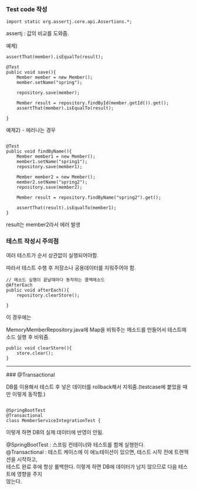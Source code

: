 ### Test code 작성

```
import static org.assertj.core.api.Assertions.*;
```

assertj : 값의 비교를 도와줌.

예제)

```
assertThat(member).isEqualTo(result);
```

```
@Test
public void save(){
    Member member = new Member();
    member.setName("spring");

    repository.save(member);

    Member result = repository.findById(member.getId()).get();
    assertThat(member).isEqualTo(result);

}
```

예제2) - 에러나는 경우

```

@Test
public void findByName(){
    Member member1 = new Member();
    member1.setName("spring1");
    repository.save(member1);

    Member member2 = new Member();
    member2.setName("spring2");
    repository.save(member2);

    Member result = repository.findByName("spring2").get();

    assertThat(result).isEqualTo(member1);
}
```

result는 member2라서 에러 발생

### 테스트 작성시 주의점

여러 테스트가 순서 상관없이 실행되어야함.

따라서 테스트 수행 후 저장소나 공용데이터를 지워주어야 함.

```
// 메소드 실행이 끝날때마다 동작하는 콜백메소드
@AfterEach
public void afterEach(){
    repository.clearStore();

}
```

이 경우에는 

MemoryMemberRepository.java에 Map을 비워주는 메소드를 만들어서 테스트메소드 실행 후 비워줌.

```
public void clearStore(){
    store.clear();
}
```

<hr/>
### @Transactional

DB를 이용해서 테스트 후 넣은 데이터를 rollback해서 지워줌.(testcase에 붙었을 때만 이렇게 동작함.)

```

@SpringBootTest
@Transactional
class MemberServiceIntegrationTest {
```

이렇게 하면 DB의 실제 데이터에 반영이 안됨.

@SpringBootTest : 스프링 컨테이너와 테스트를 함께 실행한다.  
@Transactional : 테스트 케이스에 이 애노테이션이 있으면, 테스트 시작 전에 트랜잭션을 시작하고,   
테스트 완료 후에 항상 롤백한다. 이렇게 하면 DB에 데이터가 남지 않으므로 다음 테스트에 영향을 주지  
않는다.
